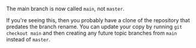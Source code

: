 The main branch is now called `main`, not `master`.

If you're seeing this, then you probably have a clone of the repository that
predates the branch rename. You can update your copy by running
`git checkout main` and then creating any future topic branches from `main`
instead of `master`.

